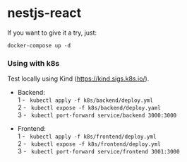 # nestjs-react

If you want to give it a try, just:

```
docker-compose up -d
```

### Using with k8s

Test locally using Kind (https://kind.sigs.k8s.io/).

- Backend: </br>
  1 - ` kubectl apply -f k8s/backend/deploy.yml` </br>
  2 - ` kubectl expose -f k8s/backend/deploy.yaml` </br>
  3 - ` kubectl port-forward service/backend 3000:3000` </br>

- Frontend: </br>
  1 - ` kubectl apply -f k8s/frontend/deploy.yml` </br>
  2 - ` kubectl expose -f k8s/frontend/deploy.yml` </br>
  3 - ` kubectl port-forward service/frontend 3001:3000` </br>
